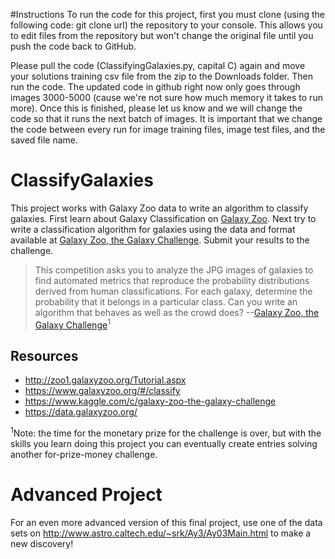 #Instructions
To run the code for this project, first you must clone (using the following code: git clone url) the repository to your console. This allows you to edit files from the repository but won't change the original file until you push the code back to GitHub.


Please pull the code (ClassifyingGalaxies.py, capital C) again and move your solutions training csv file from the zip to the Downloads folder. Then run the code. The updated code in github right now only goes through images 3000-5000 (cause we're not sure how much memory it takes to run more). Once this is finished, please let us know and we will change the code so that it runs the next batch of images. It is important that we change the code between every run for image training files, image test files, and the saved file name.

# ClassifyGalaxies
This project works with Galaxy Zoo data to write an algorithm to classify galaxies. First learn about Galaxy Classification on [Galaxy Zoo](http://zoo1.galaxyzoo.org/Tutorial.aspx). Next try to write a classification algorithm for galaxies using the data and format available at [Galaxy Zoo, the Galaxy Challenge](https://www.kaggle.com/c/galaxy-zoo-the-galaxy-challenge). Submit your results to the challenge.

> This competition asks you to analyze the JPG images of galaxies to find automated metrics that reproduce the probability distributions derived from human classifications. For each galaxy, determine the probability that it belongs in a particular class. Can you write an algorithm that behaves as well as the crowd does? --[Galaxy Zoo, the Galaxy Challenge](https://www.kaggle.com/c/galaxy-zoo-the-galaxy-challenge)<sup>1</sup>

## Resources
* http://zoo1.galaxyzoo.org/Tutorial.aspx
* https://www.galaxyzoo.org/#/classify
* https://www.kaggle.com/c/galaxy-zoo-the-galaxy-challenge
* https://data.galaxyzoo.org/


<sup>1</sup>Note: the time for the monetary prize for the challenge is over, but with the skills you learn doing this project you can eventually create entries solving another for-prize-money challenge.

# Advanced Project
For an even more advanced version of this final project, use one of the data sets on http://www.astro.caltech.edu/~srk/Ay3/Ay03Main.html to make a new discovery!
